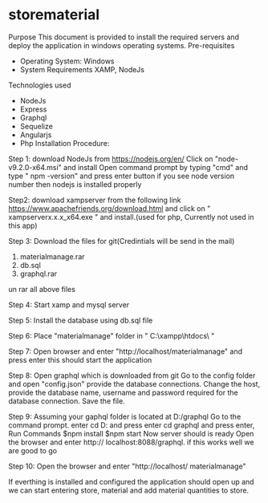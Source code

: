 # storematerial
Purpose
This document is provided to install the required servers and deploy the application in windows operating systems.
Pre-requisites
-	Operating System: Windows
-	System Requirements XAMP, NodeJs

Technologies 	used
-	NodeJs
-	Express
-	Graphql 
-	Sequelize
-	Angularjs
-	Php
Installation Procedure:

Step 1:
download NodeJs from https://nodejs.org/en/
Click on "node-v9.2.0-x64.msi" and install
Open command prompt by typing "cmd" and type " npm -version" and press enter button
if you see node version number then nodejs is installed properly

Step2: 
download xampserver  from the following link https://www.apachefriends.org/download.html
and click on " xampserverx.x.x_x64.exe " and install.(used for php, Currently not used in this app)

Step 3:
Download the files for git(Credintials will be send in the mail)
1) materialmanage.rar
2) db.sql
3) graphql.rar

un rar all above files

Step 4:
Start xamp and mysql server 

Step 5:
Install the database using db.sql file

Step 6:
Place "materialmanage" folder in " C:\xampp\htdocs\ "

Step 7:
Open browser and enter "http://localhost/materialmanage" and press enter this should start the application

Step 8:
Open graphql which is downloaded from git
Go to the config folder and  open "config.json" provide the database connections. 
Change the host, provide the database name, username and password required for the database connection.
Save the file.

Step 9:
Assuming your gaphql folder is located at D:/graphql
Go to the command prompt.
enter cd D: and press enter
cd graphql and press enter,
Run Commands
$npm install
$npm start
Now server should is ready
Open the browser and enter http:// localhost:8088/graphql.
if this works well we are good to go

Step 10:
Open the browser and enter "http://localhost/ materialmanage"

If everthing is installed and configured the application should open up and we can start entering store, material and add material quantities to store.
